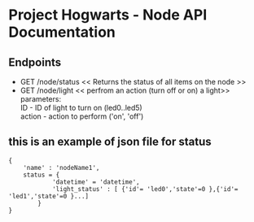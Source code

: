 # Project Hogwarts - Node API Documentation

## Endpoints

- GET /node/status  << Returns the status of all items on the node >> <br>
- GET /node/light << perfrom an action (turn off or on) a light>> <br>
    parameters: <br>
        ID - ID of light to turn on (led0..led5) <br>
        action - action to perform ('on', 'off') <br>


## this is an example of json file for status

```
{
    'name' : 'nodeName1',
    status = {
            'datetime' = 'datetime',
            'light_status' : [ {'id'= 'led0','state'=0 },{'id'= 'led1','state'=0 }...]
        }
}
```